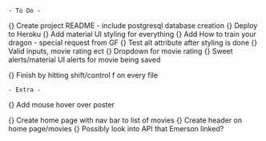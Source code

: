    - To Do - 
{} Create project README
    - include postgresql database creation
{} Deploy to Heroku
{} Add material UI styling for everything
{} Add How to train your dragon - special request from GF
{} Test alt attribute after styling is done
{} Valid inputs, movie rating ect
{} Dropdown for movie rating
{} Sweet alerts/material UI alerts for movie being saved

{} Finish by hitting shift/control f on every file

    - Extra - 
{} Add mouse hover over poster

{} Create home page with nav bar to list of movies
{} Create header on home page/movies 
{} Possibly look into API that Emerson linked?